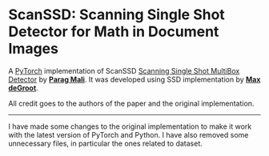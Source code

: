# ScanSSD: Scanning Single Shot Detector for Math in Document Images


A [PyTorch](http://pytorch.org/) implementation of ScanSSD [Scanning Single Shot MultiBox Detector](https://paragmali.me/scanning-single-shot-detector-for-math-in-document-images/) by [**Parag Mali**](https://github.com/MaliParag/). It was developed using SSD implementation by [**Max deGroot**](https://github.com/amdegroot).

All credit goes to the authors of the paper and the original implementation.

---

I have made some changes to the original implementation to make it work with the latest version of PyTorch and Python. 
I have also removed some unnecessary files, in particular the ones related to dataset.